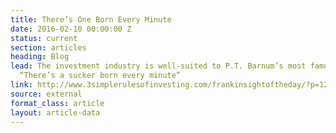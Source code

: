 ```yaml
---
title: There’s One Born Every Minute
date: 2016-02-10 00:00:00 Z
status: current
section: articles
heading: Blog
lead: The investment industry is well-suited to P.T. Barnum’s most famous utterance,
  “There’s a sucker born every minute”
link: http://www.3simplerulesofinvesting.com/frankinsightoftheday/?p=1297
source: external
format_class: article
layout: article-data
---
```


